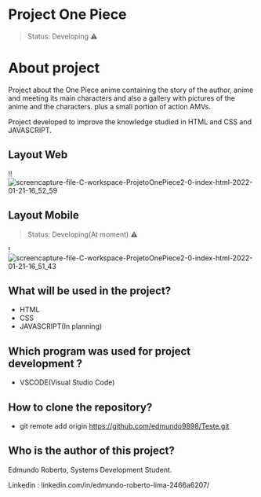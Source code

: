 # Project One Piece

> Status: Developing ⚠️

# About project

Project about the One Piece anime containing the story of the author, anime and meeting its main characters and also a gallery with pictures of the anime and the characters. plus a small portion of action AMVs.

Project developed to improve the knowledge studied in HTML and CSS and JAVASCRIPT.

## Layout Web
!!![screencapture-file-C-workspace-ProjetoOnePiece2-0-index-html-2022-01-21-16_52_59](https://user-images.githubusercontent.com/89991197/150591589-847a603d-e1e0-4e8d-b294-1febe4bd5dbb.png)

## Layout Mobile
> Status: Developing(At moment) ⚠️

!![screencapture-file-C-workspace-ProjetoOnePiece2-0-index-html-2022-01-21-16_51_43](https://user-images.githubusercontent.com/89991197/150591708-619f16dc-7ef1-432a-9ade-95242b4185cb.png)


## What will be used in the project? 
- HTML
- CSS
- JAVASCRIPT(In planning)

## Which program was used for project development ?

- VSCODE(Visual Studio Code)

## How to clone the repository?


- git remote add origin https://github.com/edmundo9898/Teste.git


## Who is the author of this project?

Edmundo Roberto, Systems Development Student.

Linkedin : linkedin.com/in/edmundo-roberto-lima-2466a6207/
